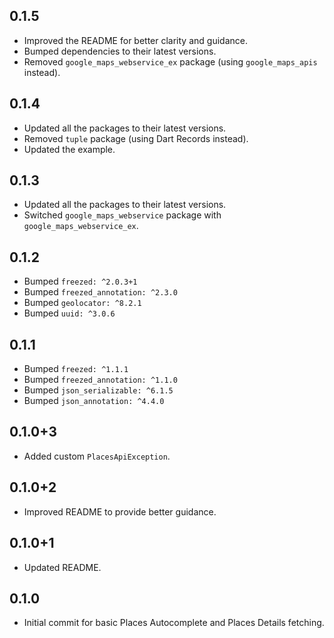 ## 0.1.5

- Improved the README for better clarity and guidance.
- Bumped dependencies to their latest versions.
- Removed `google_maps_webservice_ex` package (using `google_maps_apis` instead).

## 0.1.4

- Updated all the packages to their latest versions.
- Removed `tuple` package (using Dart Records instead).
- Updated the example.

## 0.1.3

- Updated all the packages to their latest versions.
- Switched `google_maps_webservice` package with `google_maps_webservice_ex`.

## 0.1.2

- Bumped `freezed: ^2.0.3+1`
- Bumped `freezed_annotation: ^2.3.0`
- Bumped `geolocator: ^8.2.1`
- Bumped `uuid: ^3.0.6`

## 0.1.1

- Bumped `freezed: ^1.1.1`
- Bumped `freezed_annotation: ^1.1.0`
- Bumped `json_serializable: ^6.1.5`
- Bumped `json_annotation: ^4.4.0`

## 0.1.0+3

- Added custom `PlacesApiException`.

## 0.1.0+2

- Improved README to provide better guidance.

## 0.1.0+1

- Updated README.

## 0.1.0

- Initial commit for basic Places Autocomplete and Places Details fetching.
